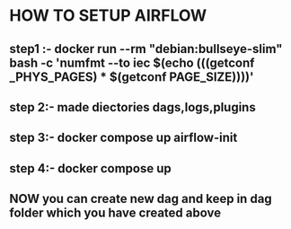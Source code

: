 # HOW TO SETUP AIRFLOW 
## step1 :- docker run --rm "debian:bullseye-slim" bash -c 'numfmt --to iec $(echo $(($(getconf _PHYS_PAGES) * $(getconf PAGE_SIZE))))'
## step 2:- made diectories dags,logs,plugins
## step 3:- docker compose up airflow-init
## step 4:- docker compose up
## NOW you can create new dag and keep in dag folder which you have created above



# 